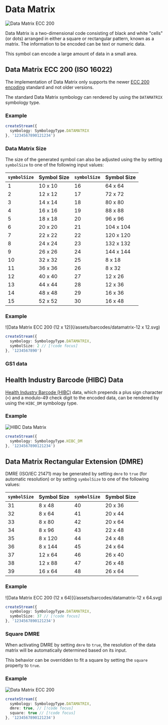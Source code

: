# Data Matrix

![Data Matrix ECC 200](/assets/barcodes/datamatrix.svg)

Data Matrix is a two-dimensional code consisting of black and white "cells" (or dots) arranged in either a square or rectangular pattern, known as a matrix. The information to be encoded can be text or numeric data.

This symbol can encode a large amount of data in a small area.

## Data Matrix ECC 200 (ISO 16022)

The implementation of Data Matrix only supports the newer [ECC 200 encoding](https://www.barcodefaq.com/2d/data-matrix/) standard and not older versions.

The standard Data Matrix symbology can rendered by using the `DATAMATRIX` symbology type.

### Example

```ts
createStream({
  symbology: SymbologyType.DATAMATRIX
}, '1234567890121234')
```

### Data Matrix Size

The size of the generated symbol can also be adjusted using the by setting `symbolSize` to one of the following input values:

| `symbolSize` | Symbol Size | `symbolSize` | Symbol Size |
|--------------|-------------|--------------|-------------|
| 1            | 10 x 10     | 16           | 64 x 64     |
| 2            | 12 x 12     | 17           | 72 x 72     |
| 3            | 14 x 14     | 18           | 80 x 80     |
| 4            | 16 x 16     | 19           | 88 x 88     |
| 5            | 18 x 18     | 20           | 96 x 96     |
| 6            | 20 x 20     | 21           | 104 x 104   |
| 7            | 22 x 22     | 22           | 120 x 120   |
| 8            | 24 x 24     | 23           | 132 x 132   |
| 9            | 26 x 26     | 24           | 144 x 144   |
| 10           | 32 x 32     | 25           | 8 x 18      |
| 11           | 36 x 36     | 26           | 8 x 32      |
| 12           | 40 x 40     | 27           | 12 x 26     |
| 13           | 44 x 44     | 28           | 12 x 36     |
| 14           | 48 x 48     | 29           | 16 x 36     |
| 15           | 52 x 52     | 30           | 16 x 48     |

### Example

![Data Matrix ECC 200 (12 x 12)](/assets/barcodes/datamatrix-12 x 12.svg)

```ts
createStream({
  symbology: SymbologyType.DATAMATRIX,
  symbolSize: 2 // [!code focus]
}, '1234567890')
```

### GS1 data

<!--@include: ./partials/gs1.md-->

## Health Industry Barcode (HIBC) Data

[Health Industry Barcode (HIBC)](one-dimensional.md#hibc-code-39) data, which prepends a plus sign character (`+`) and a modulo-49 check digit to the encoded data, can be rendered by using the `HIBC_DM` symbology type.

### Example

![HIBC Data Matrix](/assets/barcodes/datamatrix-hibc.svg)

```ts
createStream({
  symbology: SymbologyType.HIBC_DM
}, '1234567890121234')
```

## Data Matrix Rectangular Extension (DMRE)

DMRE (ISO/IEC 21471) may be generated by setting `dmre` to `true` (for automatic resolution) or by setting `symbolSize` to one of the following values:

| `symbolSize` | Symbol Size | `symbolSize` | Symbol Size |
|--------------|-------------|--------------|-------------|
| 31           | 8 x 48      | 40           | 20 x 36     |
| 32           | 8 x 64      | 41           | 20 x 44     |
| 33           | 8 x 80      | 42           | 20 x 64     |
| 34           | 8 x 96      | 43           | 22 x 48     |
| 35           | 8 x 120     | 44           | 24 x 48     |
| 36           | 8 x 144     | 45           | 24 x 64     |
| 37           | 12 x 64     | 46           | 26 x 40     |
| 38           | 12 x 88     | 47           | 26 x 48     |
| 39           | 16 x 64     | 48           | 26 x 64     |

### Example

![Data Matrix ECC 200 (12 x 64)](/assets/barcodes/datamatrix-12 x 64.svg)

```ts
createStream({
  symbology: SymbologyType.DATAMATRIX,
  symbolSize: 37 // [!code focus]
}, '1234567890121234')
```

### Square DMRE

When activating DMRE by setting `dmre` to `true`, the resolution of the data matrix will be automatically determined based on its input.

This behavior can be overridden to fit a square by setting the `square` property to `true`.

### Example

![Data Matrix ECC 200](/assets/barcodes/dmre.svg)

```ts
createStream({
  symbology: SymbologyType.DATAMATRIX,
  dmre: true, // [!code focus]
  square: true // [!code focus]
}, '1234567890121234')
```
